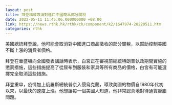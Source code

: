 ```yaml
---
layout: post
title: 拜登稱或取消對進口中國商品部分關稅
date: 2022-05-11 11:45:06.000000000 +08:00
link: https://news.rthk.hk/rthk/ch/component/k2/1647974-20220511.htm
categories: rthk
---
```


美國總統拜登說，他可能會取消對中國進口商品徵收的部分關稅，以幫助控制美國不斷上漲的消費者價格。

拜登在華盛頓向全國發表講話時表示，白宮正在審視前總統特朗普執政期間實施的懲罰措施，這些措施提高了從尿布到服裝和家具等所有商品的價格，白宮有可能選擇完全取消這些措施。

拜登重申，疫情加上俄羅斯總統普京入侵烏克蘭，導致美國的物價自1980年代初以來，以最快的速度上漲。他想讓每一個美國人知道，他非常認真地對待通貨膨脹問題。
